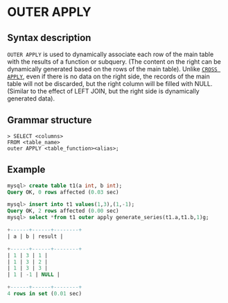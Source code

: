 # **OUTER APPLY**

## **Syntax description**

`OUTER APPLY` is used to dynamically associate each row of the main table with the results of a function or subquery. (The content on the right can be dynamically generated based on the rows of the main table). Unlike [`CROSS APPLY`](./cross-apply.md), even if there is no data on the right side, the records of the main table will not be discarded, but the right column will be filled with NULL. (Similar to the effect of LEFT JOIN, but the right side is dynamically generated data).

## **Grammar structure**

```
> SELECT <columns>
FROM <table_name>
outer APPLY <table_function><alias>;
```

## **Example**

```sql
mysql> create table t1(a int, b int);
Query OK, 0 rows affected (0.03 sec)

mysql> insert into t1 values(1,3),(1,-1);
Query OK, 2 rows affected (0.00 sec)
mysql> select *from t1 outer apply generate_series(t1.a,t1.b,1)g;

+------+------+--------+
| a | b | result |

+------+------+--------+
| 1 | 3 | 1 |
| 1 | 3 | 2 |
| 1 | 3 | 3 |
| 1 | -1 | NULL |

+------+------+--------+
4 rows in set (0.01 sec)
```
